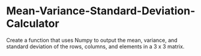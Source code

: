 # Mean-Variance-Standard-Deviation-Calculator
Create a function that uses Numpy to output the mean, variance, and standard deviation of the rows, columns, and elements in a 3 x 3 matrix.
